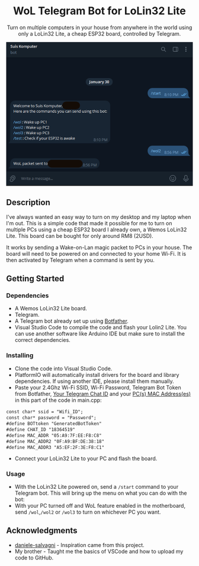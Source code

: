 <div align="center"> 
  
# WoL Telegram Bot for LoLin32 Lite

Turn on multiple computers in your house from anywhere in the world using only a LoLin32 Lite, a cheap ESP32 board, controlled by Telegram.

![Telegram chat with the WOL bot waking up a PC](./resources/images/banner.png)

</div>
  
## Description

I've always wanted an easy way to turn on my desktop and my laptop when I'm out. This is a simple code that made it possible for me to turn on multiple PCs using a cheap ESP32 board I already own, a Wemos LoLin32 Lite. This board can be bought for only around RM8 (2USD).

It works by sending a Wake-on-Lan magic packet to PCs in your house. The board will need to  be powered on and connected to your home Wi-Fi. It is then activated by Telegram when a command is sent by you.

## Getting Started

### Dependencies

* A Wemos LoLin32 Lite board.
* Telegram.
* A Telegram bot already set up using [Botfather](https://www.youtube.com/watch?v=UQrcOj63S2o).
* Visual Studio Code to compile the code and flash your Lolin2 Lite. You can use another software like Arduino IDE but make sure to install the correct dependencies.

### Installing

* Clone the code into Visual Studio Code. 
* PlatformIO will automatically install drivers for the board and library dependencies. If using another IDE, please install them manually.
* Paste your 2.4Ghz Wi-Fi SSID, Wi-Fi Password, Telegram Bot Token from Botfather, [Your Telegram Chat ID](https://www.alphr.com/find-chat-id-telegram/) and your [PC(s) MAC Address(es)](https://oit.ua.edu/article/finding-your-mac-address/#:~:text=Alternatively%2C%20press%20the%20Windows%20Key,Fi%20next%20to%20Physical%20Address.) in this part of the code in main.cpp:

```
const char* ssid = "Wifi_ID";
const char* password = "Password";
#define BOTtoken "GeneratedBotToken"  
#define CHAT_ID "18364519"
#define MAC_ADDR "05:A9:7F:EE:F8:C8" 
#define MAC_ADDR2 "0F:A9:BF:DE:38:18"
#define MAC_ADDR3 "A5:EF:2F:3E:F8:C1"
```

* Connect your LoLin32 Lite to your PC and flash the board.

### Usage

* With the LoLin32 Lite powered on, send a ```/start``` command to your Telegram bot. This will bring up the menu on what you can do with the bot:
* With your PC turned off and WoL feature enabled in the motherboard, send  ```/wol```,```/wol2``` or ```/wol3``` to turn on whichever PC you want.  

## Acknowledgments

* [daniele-salvagni](https://github.com/daniele-salvagni/wol-bot-esp32?tab=readme-ov-file) - Inspiration came from this project.
* My brother - Taught me the basics of VSCode and how to upload my code to GitHub.
